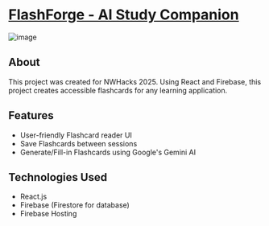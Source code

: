 # [FlashForge - AI Study Companion](https://flashforge-7c12f.web.app/)
![image](https://github.com/user-attachments/assets/96442d83-872e-4557-b6dc-dac0ebff6f85)

## About
This project was created for NWHacks 2025. Using React and Firebase, this project creates accessible flashcards for any learning application.
## Features
- User-friendly Flashcard reader UI
- Save Flashcards between sessions
- Generate/Fill-in Flashcards using Google's Gemini AI  

## Technologies Used
- React.js
- Firebase (Firestore for database)
- Firebase Hosting
